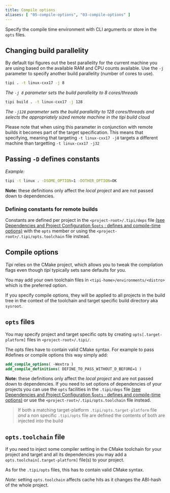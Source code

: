 ```yaml
---
title: Compile options
aliases: [ "05-compile-options", "03-compile-options" ]
---
```


Specify the compile time environment with CLI arguments or store in the `opts` files.

## Changing build parallelity
By default tipi figures out the best parallelity for the current machine you are using based on the available RAM and CPU counts available.
Use the `-j` parameter to specify another build parallelity (number of cores to use).


```bash
tipi . -t linux-cxx17 -j 8
```

_The `-j 8` parameter sets the build parallelity to 8 cores/threads_


```bash
tipi build . -t linux-cxx17 -j 128
```

_The `-j128` parameter sets the build parallelity to 128 cores/threads and selects the appropriately sized remote machine in the tipi build cloud_

Please note that when using this parameter in conjunction with remote builds it becomes part of the target specification. This means that specifying, meaning that targeting `-t linux-cxx17 -j8` targets a different machine than targetting `-t linux-cxx17 -j32`



## Passing `-D` defines constants

_Example:_

```bash
tipi -t linux . -DSOME_OPTION=1 -DOTHER_OPTION=OK
```

**Note:** these definitions only affect the _local project_ and are not passed down to dependencies.

### Defining constants for remote builds

Constants are defined per project in the `<project-root>/.tipi/deps` file [(see Dependencies and Project Configuration §`opts` : defines and compile-time options)](./02-dependencies#--opts--defines-and-compile-time-options) with the `opts` member or using the `<project-root>/.tipi/opts.toolchain` file instead.

<!-- TODO what happens if one does both? -->



## Compile options

_Tipi_ relies on the CMake project, which allows you to tweak the compilation flags even though _tipi_ typically sets sane defaults for you.

You may add your own toolchain files in `<tipi-home>/environments/<distro>` which is the preferred option.

If you specify compile options, they will be applied to all projects in the build tree in the context of the toolchain and target specific build directory aka `sysroot`.



## `opts` files

You may specify project and target specific opts by creating `opts[.target-platform]` files in `<project-root>/.tipi/`.

The opts files have to contain valid CMake syntax. For example to pass #defines or compile options this way simply add:

```cmake
add_compile_options( -Wextra )
add_compile_definitions( DEFINE_TO_PASS_WITHOUT_D_BEFORE=1 )
```

**Note:** these definitions only affect the _local project_ and are not passed down to dependencies.
If you need to set options of dependencies of your projects you can use the `opts` facilities in the `.tipi/deps` file [(see Dependencies and Project Configuration §`opts` : defines and compile-time options)](./02-dependencies#--opts--defines-and-compile-time-options)  or use the `<project-root>/.tipi/opts.toolchain` file instead.

> If both a matching target-platform `.tipi/opts.target-platform` file *and* a non specific `.tipi/opts` file are defined the contents of both are injected into the build


## `opts.toolchain` file

If you need to inject some compiler setting in the CMake toolchain for your project and target and all its dependencies you may add a `opts.toolchain[.target-platform]` file(s) to your project.

As for the `.tipi/opts` files, this has to contain valid CMake syntax.

_Note:_ setting `opts.toolchain` affects cache hits as it changes the ABI-hash of the whole project.

